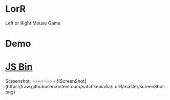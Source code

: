 LorR
====

Left or Right Mouse Game

Demo
====

<h1><a href="http://jsfiddle.net/natchkebiailia/vdkeQ/" target="_blank">JS Bin</a></h1>
Screenshot:
========
![ScreenShot](https://raw.githubusercontent.com/natchkebiailia/LorR/master/screenShot.png)
